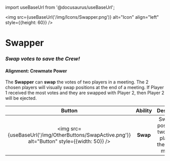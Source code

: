 import useBaseUrl from '@docusaurus/useBaseUrl';

<img src={useBaseUrl('/img/Icons/Swapper.png')} alt="Icon" align="left" style={{height: 60}} />

# Swapper

### _Swap votes to save the Crew!_

#### **Alignment:** Crewmate Power

The **Swapper** can **swap** the votes of two players in a meeting. The 2 chosen players will visually swap positions at the end of a meeting. If Player 1 received the most votes and they are swapped with Player 2, then Player 2 will be ejected.

|                                            Button                                             | Ability  |                            Description                             | Type                     |
| :-------------------------------------------------------------------------------------------: | :------: | :----------------------------------------------------------------: | ------------------------ |
| <img src={useBaseUrl('/img/OtherButtons/SwapActive.png')} alt="Button" style={{width: 50}} /> | **Swap** | Swaps the positions of two chosen players at the end of a meeting. | Targeted Meeting Ability |
